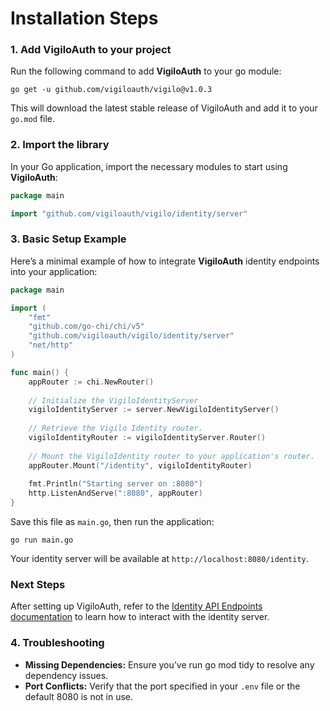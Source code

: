 # Installation Steps
### 1. Add VigiloAuth to your project
Run the following command to add **VigiloAuth** to your go module:
```
go get -u github.com/vigiloauth/vigilo@v1.0.3
```
This will download the latest stable release of VigiloAuth and add it to your `go.mod` file.

### 2. Import the library
In your Go application, import the necessary modules to start using **VigiloAuth**:
```go
package main

import "github.com/vigiloauth/vigilo/identity/server"
```

### 3. Basic Setup Example
Here’s a minimal example of how to integrate **VigiloAuth** identity endpoints into your application:
```go
package main

import (
	"fmt"
	"github.com/go-chi/chi/v5"
	"github.com/vigiloauth/vigilo/identity/server"
	"net/http"
)

func main() {
	appRouter := chi.NewRouter() 
	
	// Initialize the VigiloIdentityServer 
	vigiloIdentityServer := server.NewVigiloIdentityServer()
	
	// Retrieve the Vigilo Identity router.
	vigiloIdentityRouter := vigiloIdentityServer.Router()
	
	// Mount the VigiloIdentity router to your application's router.
	appRouter.Mount("/identity", vigiloIdentityRouter)
	
	fmt.Println("Starting server on :8080")
	http.ListenAndServe(":8080", appRouter)
}
```
Save this file as `main.go`, then run the application:
```
go run main.go
```
Your identity server will be available at `http://localhost:8080/identity`.

### Next Steps
After setting up VigiloAuth, refer to the [Identity API Endpoints documentation](endpoints/identity/README.md) to learn how to interact with the identity server.

### 4. Troubleshooting
- **Missing Dependencies:** Ensure you’ve run go mod tidy to resolve any dependency issues. 
- **Port Conflicts:** Verify that the port specified in your `.env` file or the default 8080 is not in use.


